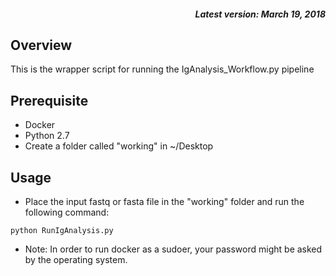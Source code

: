 <h5 align="right">
Latest version: March 19, 2018
</h5>

## Overview

This is the wrapper script for running the IgAnalysis_Workflow.py pipeline

## Prerequisite

- Docker 
- Python 2.7
- Create a folder called "working" in ~/Desktop

## Usage
- Place the input fastq or fasta file in the "working" folder and run the following command:
```
python RunIgAnalysis.py
```
- Note: In order to run docker as a sudoer, your password might be asked by the operating system.
